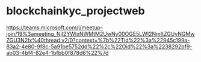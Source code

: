 # blockchainkyc_projectweb


https://teams.microsoft.com/l/meetup-join/19%3ameeting_NjI2YWIxNWMtM2UwNy00OGE5LWI2NmItZGUyNGMwZGU3N2Ix%40thread.v2/0?context=%7b%22Tid%22%3a%22945c199a-83a2-4e80-9f8c-5a91be5752dd%22%2c%22Oid%22%3a%2238292bf9-ab03-4bf4-82e4-1bfbb0f878d6%22%7d
